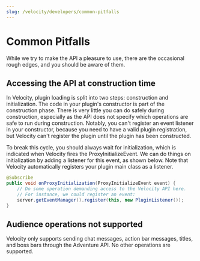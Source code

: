 ```yaml
---
slug: /velocity/developers/common-pitfalls
---
```


# Common Pitfalls

While we try to make the API a pleasure to use, there are the occasional rough edges, and you should
be aware of them.

## Accessing the API at construction time

In Velocity, plugin loading is split into two steps: construction and initialization. The code in
your plugin's constructor is part of the construction phase. There is very little you can do safely
during construction, especially as the API does not specify which operations are safe to run during
construction. Notably, you can't register an event listener in your constructor, because you need to
have a valid plugin registration, but Velocity can't register the plugin until the plugin has been
constructed.

To break this cycle, you should always wait for initialization, which is indicated when Velocity
fires the ProxyInitializeEvent. We can do things on initialization by adding a listener for this
event, as shown below. Note that Velocity automatically registers your plugin main class as a
listener.

```java
@Subscribe
public void onProxyInitialization(ProxyInitializeEvent event) {
    // Do some operation demanding access to the Velocity API here.
    // For instance, we could register an event:
    server.getEventManager().register(this, new PluginListener());
}
```

## Audience operations not supported

Velocity only supports sending chat messages, action bar messages, titles, and boss bars through the
Adventure API. No other operations are supported.
